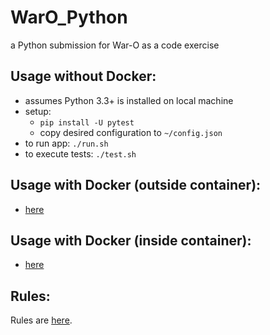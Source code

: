 
WarO_Python
=========

a Python submission for War-O as a code exercise

Usage without Docker:
---------

* assumes Python 3.3+ is installed on local machine
* setup:
    - `pip install -U pytest`
    - copy desired configuration to `~/config.json`
* to run app: `./run.sh`
* to execute tests: `./test.sh`

Usage with Docker (outside container):
---------

* [here](README.docker.md)

Usage with Docker (inside container):
---------

* [here](README.docker.md)

Rules:
---------

Rules are [here](Rules.md).
